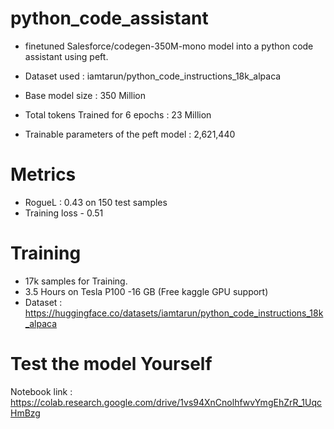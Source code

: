 # python_code_assistant

- finetuned Salesforce/codegen-350M-mono model into a python code assistant using peft.

- Dataset used : iamtarun/python_code_instructions_18k_alpaca

- Base model size : 350 Million 

- Total tokens Trained for 6 epochs : 23 Million 

- Trainable parameters of the peft model : 2,621,440


# Metrics 
- RogueL : 0.43 on 150 test samples
- Training loss - 0.51

# Training 
- 17k samples for Training.
- 3.5 Hours on Tesla P100 -16 GB (Free kaggle GPU support)
- Dataset : https://huggingface.co/datasets/iamtarun/python_code_instructions_18k_alpaca

# Test the model Yourself

Notebook link : https://colab.research.google.com/drive/1vs94XnCnolhfwvYmgEhZrR_1UqcHmBzg
